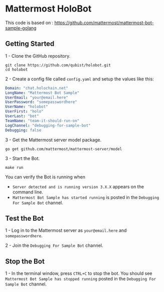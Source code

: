 # Mattermost HoloBot

This code is based on : https://github.com/mattermost/mattermost-bot-sample-golang

## Getting Started

1 - Clone the GitHub repository.
```
git clone https://github.com/qubist/holobot.git
cd holobot
```

2 - Create a config file called `config.yaml` and setup the values like this:

``` yaml
Domain: "chat.holochain.net"
LongName: "Mattermost Bot Sample"
UserEmail: "your@email.here"
UserPassword: "somepasswordhere"
UserName: "holobot"
UserFirst: "holo"
UserLast: "bot"
TeamName: "team-it-should-run-on"
LogChannel: "debugging-for-sample-bot"
Debugging: false

```
3 - Get the Mattermost server model package.
```
go get github.com/mattermost/mattermost-server/model
```

3 - Start the Bot.
```
make run
```
You can verify the Bot is running when
  - `Server detected and is running version 3.X.X` appears on the command line.
  - `Mattermost Bot Sample has started running` is posted in the `Debugging For Sample Bot` channel.

## Test the Bot

1 - Log in to the Mattermost server as `your@email.here` and `somepasswordhere`.

2 - Join the `Debugging For Sample Bot` channel.

## Stop the Bot

1 - In the terminal window, press `CTRL+C` to stop the bot. You should see `Mattermost Bot Sample has stopped running` posted in the `Debugging For Sample Bot` channel.
